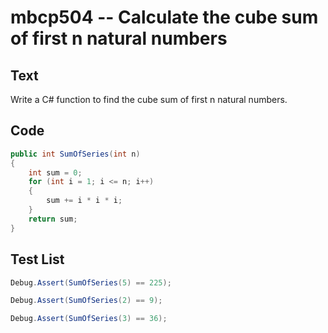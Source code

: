 # mbcp504 -- Calculate the cube sum of first n natural numbers

## Text

Write a C# function to find the cube sum of first n natural numbers.

## Code

```csharp
public int SumOfSeries(int n) 
{ 
    int sum = 0; 
    for (int i = 1; i <= n; i++) 
    { 
        sum += i * i * i; 
    } 
    return sum; 
}
```

## Test List

```csharp
Debug.Assert(SumOfSeries(5) == 225);
```

```csharp
Debug.Assert(SumOfSeries(2) == 9);
```

```csharp
Debug.Assert(SumOfSeries(3) == 36);
```

